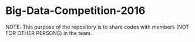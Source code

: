 # Big-Data-Competition-2016
NOTE: This purpose of the repository is to share codes with members (NOT FOR OTHER PERSONS) in the team.
